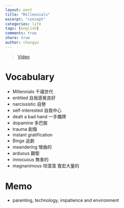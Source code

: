 ```yaml
---
layout: post
title: "Millennials"
excerpt: "concept"
categories: life
tags: [english]
comments: true
share: true
author: chungyu
---
```

> [Video](https://youtu.be/KsGiDrt5U2c)

# Vocabulary
* Millennials 千禧世代
* entitled 自我感覺良好
* narcissistic 自戀
* self-interested 自我中心
* dealt a bad hand 一手爛牌
* dopamine 多巴胺
* trauma 創傷
* instant gratification
* Binge 追劇
* meandering 彎曲的
* arduous 艱鉅
* innocuous 無害的
* magnanimous 坦蕩蕩 寬宏大量的

# Memo
* parenting, technology, impatience and environment
